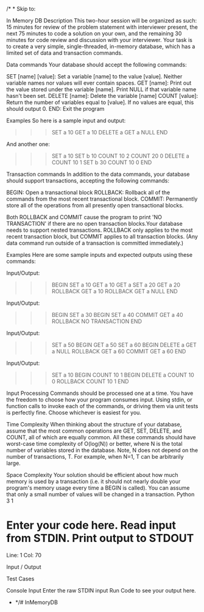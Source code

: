 /*
*
Skip to:


In Memory DB
Description
This two-hour session will be organized as such: 15 minutes for review of the problem statement with interviewer present,
the next 75 minutes to code a solution on your own, and the remaining 30 minutes for code review and discussion with your
interviewer. Your task is to create a very simple, single-threaded, in-memory database, which has a limited set of data and
transaction commands.

Data commands
Your database should accept the following commands:

SET [name] [value]: Set a variable [name] to the value [value]. Neither variable names nor values will ever contain spaces.
GET [name]: Print out the value stored under the variable [name]. Print NULL if that variable name hasn't been set.
DELETE [name]: Delete the variable [name]
COUNT [value]: Return the number of variables equal to [value]. If no values are equal, this should output 0.
END: Exit the program

Examples
So here is a sample input and output:
>>> SET a 10
>>> GET a
10
>>> DELETE a
>>> GET a
NULL
>>> END

And another one:
>>> SET a 10
>>> SET b 10
>>> COUNT 10
2
>>> COUNT 20
0
>>> DELETE a
>>> COUNT 10
1
>>> SET b 30
>>> COUNT 10
0
>>> END

Transaction commands
In addition to the data commands, your database should support transactions, accepting the following commands:

BEGIN: Open a transactional block
ROLLBACK: Rollback all of the commands from the most recent transactional block.
COMMIT: Permanently store all of the operations from all presently open transactional blocks.

Both ROLLBACK and COMMIT cause the program to print 'NO TRANSACTION' if there are no open transaction blocks.Your database needs to support
nested transactions. ROLLBACK only applies to the most recent transaction block, but COMMIT applies to all transaction blocks. (Any data
command run outside of a transaction is committed immediately.)

Examples
Here are some sample inputs and expected outputs using these commands:

Input/Output:
>>> BEGIN
>>> SET a 10
>>> GET a
10
>>> GET a
>>> SET a 20
>>> GET a
20
>>> ROLLBACK
>>> GET a
10
>>> ROLLBACK
>>> GET a
NULL
>>> END

Input/Output:
>>> BEGIN
>>> SET a 30
>>> BEGIN
>>> SET a 40
>>> COMMIT
>>> GET a
40
>>> ROLLBACK
NO TRANSACTION
>>> END

Input/Output:
>>> SET a 50
>>> BEGIN
>>> GET a
50
>>> SET a 60
>>> BEGIN
>>> DELETE a
>>> GET a
NULL
>>> ROLLBACK
>>> GET a
60
>>> COMMIT
>>> GET a
60
>>> END

Input/Output:
>>> SET a 10
>>> BEGIN
>>> COUNT 10
1
>>> BEGIN
>>> DELETE a
>>> COUNT 10
0
>>> ROLLBACK
>>> COUNT 10
1
>>> END

Input Processing
Commands should be processed one at a time.
You have the freedom to choose how your program consumes input. Using stdin, or function calls to invoke each of the commands,
or driving them via unit tests is perfectly fine. Choose whichever is easiest for you.

Time Complexity
When thinking about the structure of your database, assume that the most common operations are GET, SET, DELETE, and COUNT, all
of which are equally common. All these commands should have worst-case time complexity of O(log(N)) or better, where N is the
total number of variables stored in the database. Note, N does not depend on the number of transactions, T.
For example, when N=1, T can be arbitrarily large.

Space Complexity
Your solution should be efficient about how much memory is used by a transaction (i.e. it should not nearly double your program's
memory usage every time a BEGIN is called). You can assume that only a small number of values will be changed in a transaction.
Python 3
1
# Enter your code here. Read input from STDIN. Print output to STDOUT
Line: 1 Col: 70

Input / Output

Test Cases

Console
Input
Enter the raw STDIN input
Run Code to see your output here.

* */#   I n M e m o r y D B 
 
 